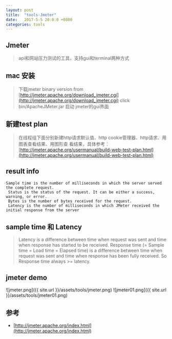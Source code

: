 ```yaml
---
layout: post
title:  "tools-Jmeter"
date:   2017-5-5 20:0:0 +0800
categories: tools
---
```


## Jmeter   
>api和网站压力测试的工具，支持gui和terminal两种方式

## mac 安装
>下载jmeter binary version from [http://jmeter.apache.org/download_jmeter.cgi](http://jmeter.apache.org/download_jmeter.cgi)
>click bin/ApacheJMeter.jar 启动 jmeter的gui界面

## 新建test plan
>在线程组下面分别新建http请求默认值、http cookie管理器、http请求、用图表查看结果、用图形查
看结果，具体参考：[http://jmeter.apache.org/usermanual/build-web-test-plan.html](http://jmeter.apache.org/usermanual/build-web-test-plan.html)


## result info

    Sample time is the number of milliseconds in which the server served the complete request.
     Status is the status of the request. It can be either a success, warning, or error. 
     Bytes is the number of bytes received for the request. 
     Latency is the number of milliseconds in which JMeter received the initial response from the server
    
## sample time 和 Latency    
>Latency is a difference between time when request was sent and time when response has started to be received.
>Response time (= Sample time = Load time = Elapsed time) is a difference between time when request was sent and 
time when response has been fully received.
>So Response time always >= latency.

## jmeter demo 
![jmeter.png]({{ site.url }}/assets/tools/jmeter.png)
![jmeter01.png]({{ site.url }}/assets/tools/jmeter01.png)


## 参考
* [http://jmeter.apache.org/index.html](http://jmeter.apache.org/index.html)